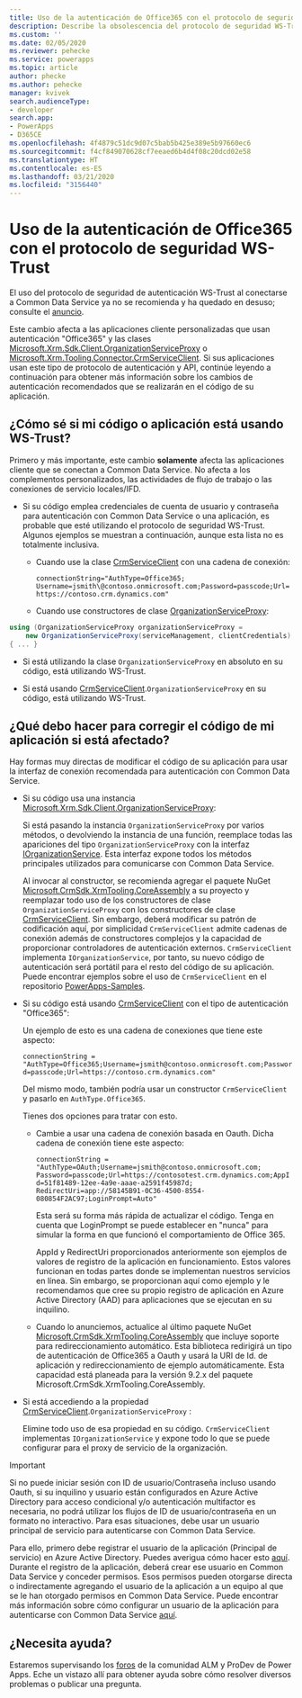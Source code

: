 ```yaml
---
title: Uso de la autenticación de Office365 con el protocolo de seguridad WS-Trust (Common Data Service) | Microsoft Docs
description: Describe la obsolescencia del protocolo de seguridad WS-Trust y los cambios en el código de autenticación necesarios en las aplicaciones.
ms.custom: ''
ms.date: 02/05/2020
ms.reviewer: pehecke
ms.service: powerapps
ms.topic: article
author: phecke
ms.author: pehecke
manager: kvivek
search.audienceType:
- developer
search.app:
- PowerApps
- D365CE
ms.openlocfilehash: 4f4879c51dc9d07c5bab5b425e389e5b97660ec6
ms.sourcegitcommit: f4cf849070628cf7eeaed6b4d4f08c20dcd02e58
ms.translationtype: HT
ms.contentlocale: es-ES
ms.lasthandoff: 03/21/2020
ms.locfileid: "3156440"
---
```

# <a name="use-of-office365-authentication-with-the-ws-trust-security-protocol"></a>Uso de la autenticación de Office365 con el protocolo de seguridad WS-Trust

El uso del protocolo de seguridad de autenticación WS-Trust al conectarse a Common Data Service ya no se recomienda y ha quedado en desuso; consulte el [anuncio](/power-platform/important-changes-coming#deprecation-of-office365-authentication-type-and-organizationserviceproxy-class-for-connecting-to-common-data-service). 

Este cambio afecta a las aplicaciones cliente personalizadas que usan autenticación "Office365" y las clases [Microsoft.Xrm.Sdk.Client.OrganizationServiceProxy](/dotnet/api/microsoft.xrm.sdk.client.organizationserviceproxy) o [Microsoft.Xrm.Tooling.Connector.CrmServiceClient](/dotnet/api/microsoft.xrm.tooling.connector.crmserviceclient). Si sus aplicaciones usan este tipo de protocolo de autenticación y API, continúe leyendo a continuación para obtener más información sobre los cambios de autenticación recomendados que se realizarán en el código de su aplicación.

## <a name="how-do-i-know-if-my-code-or-application-is-using-ws-trust"></a>¿Cómo sé si mi código o aplicación está usando WS-Trust?

Primero y más importante, este cambio **solamente** afecta las aplicaciones cliente que se conectan a Common Data Service. No afecta a los complementos personalizados, las actividades de flujo de trabajo o las conexiones de servicio locales/IFD.

- Si su código emplea credenciales de cuenta de usuario y contraseña para autenticación con Common Data Service o una aplicación, es probable que esté utilizando el protocolo de seguridad WS-Trust. Algunos ejemplos se muestran a continuación, aunque esta lista no es totalmente inclusiva.

  - Cuando use la clase [CrmServiceClient](/dotnet/api/microsoft.xrm.tooling.connector.crmserviceclient) con una cadena de conexión:

    `connectionString="AuthType=Office365; Username=jsmith\@contoso.onmicrosoft.com;Password=passcode;Url=https://contoso.crm.dynamics.com"`

  - Cuando use constructores de clase [OrganizationServiceProxy](/dotnet/api/microsoft.xrm.sdk.client.organizationserviceproxy):


```csharp
using (OrganizationServiceProxy organizationServiceProxy =
    new OrganizationServiceProxy(serviceManagement, clientCredentials)
{ ... }
```

- Si está utilizando la clase `OrganizationServiceProxy` en absoluto en su código, está utilizando WS-Trust.

- Si está usando [CrmServiceClient](/dotnet/api/microsoft.xrm.tooling.connector.crmserviceclient).`OrganizationServiceProxy` en su código, está utilizando WS-Trust.

## <a name="what-should-i-do-to-fix-my-application-code-if-affected"></a>¿Qué debo hacer para corregir el código de mi aplicación si está afectado?

Hay formas muy directas de modificar el código de su aplicación para usar la interfaz de conexión recomendada para autenticación con Common Data Service.

- Si su código usa una instancia [Microsoft.Xrm.Sdk.Client.OrganizationServiceProxy](/dotnet/api/microsoft.xrm.sdk.client.organizationserviceproxy):

  Si está pasando la instancia `OrganizationServiceProxy` por varios métodos, o devolviendo la instancia de una función, reemplace todas las apariciones del tipo `OrganizationServiceProxy` con la interfaz [IOrganizationService](/dotnet/api/microsoft.xrm.sdk.iorganizationservice?view=dynamics-general-ce-9). Esta interfaz expone todos los métodos principales utilizados para comunicarse con Common Data Service.

  Al invocar al constructor, se recomienda agregar el paquete NuGet [Microsoft.CrmSdk.XrmTooling.CoreAssembly](https://www.nuget.org/packages/Microsoft.CrmSdk.XrmTooling.CoreAssembly/) a su proyecto y reemplazar todo uso de los constructores de clase `OrganizationServiceProxy` con los constructores de clase [CrmServiceClient](/dotnet/api/microsoft.xrm.tooling.connector.crmserviceclient). Sin embargo, deberá modificar su patrón de codificación aquí, por simplicidad `CrmServiceClient` admite cadenas de conexión además de constructores complejos y la capacidad de proporcionar controladores de autenticación externos. `CrmServiceClient` implementa `IOrganizationService`, por tanto, su nuevo código de autenticación será portátil para el resto del código de su aplicación. Puede encontrar ejemplos sobre el uso de `CrmServiceClient` en el repositorio [PowerApps-Samples](https://github.com/microsoft/PowerApps-Samples/tree/master/cds/orgsvc/C%23).

- Si su código está usando [CrmServiceClient](/dotnet/api/microsoft.xrm.tooling.connector.crmserviceclient) con el tipo de autenticación "Office365":

    Un ejemplo de esto es una cadena de conexiones que tiene este aspecto:

    `connectionString = "AuthType=Office365;Username=jsmith@contoso.onmicrosoft.com;Password=passcode;Url=https://contoso.crm.dynamics.com"`

    Del mismo modo, también podría usar un constructor `CrmServiceClient` y pasarlo en `AuthType.Office365`.

    Tienes dos opciones para tratar con esto.<p/>

    - Cambie a usar una cadena de conexión basada en Oauth. Dicha cadena de conexión tiene este aspecto:

        `connectionString = "AuthType=OAuth;Username=jsmith@contoso.onmicrosoft.com;
    Password=passcode;Url=https://contosotest.crm.dynamics.com;AppId=51f81489-12ee-4a9e-aaae-a2591f45987d;
    RedirectUri=app://58145B91-0C36-4500-8554-080854F2AC97;LoginPrompt=Auto"`

        Esta será su forma más rápida de actualizar el código. Tenga en cuenta que LoginPrompt se puede establecer en "nunca" para simular la forma en que funcionó el comportamiento de Office 365.

        AppId y RedirectUri proporcionados anteriormente son ejemplos de valores de registro de la aplicación en funcionamiento. Estos valores funcionan en todas partes donde se implementan nuestros servicios en línea. Sin embargo, se proporcionan aquí como ejemplo y le recomendamos que cree su propio registro de aplicación en Azure Active Directory (AAD) para aplicaciones que se ejecutan en su inquilino.<p/>

    - Cuando lo anunciemos, actualice al último paquete NuGet [Microsoft.CrmSdk.XrmTooling.CoreAssembly](https://www.nuget.org/packages/Microsoft.CrmSdk.XrmTooling.CoreAssembly/) que incluye soporte para redireccionamiento automático. Esta biblioteca redirigirá un tipo de autenticación de Office365 a Oauth y usará la URI de Id. de aplicación y redireccionamiento de ejemplo automáticamente. Esta capacidad está planeada para la versión 9.2.x del paquete Microsoft.CrmSdk.XrmTooling.CoreAssembly.

- Si está accediendo a la propiedad [CrmServiceClient](/dotnet/api/microsoft.xrm.tooling.connector.crmserviceclient).`OrganizationServiceProxy` :

     Elimine todo uso de esa propiedad en su código. `CrmServiceClient` implementas `IOrganizationService` y expone todo lo que se puede configurar para el proxy de servicio de la organización.

> [!IMPORTANT]
> Si no puede iniciar sesión con ID de usuario/Contraseña incluso usando Oauth, si su inquilino y usuario están configurados en Azure Active Directory para acceso condicional y/o autenticación multifactor es necesaria, no podrá utilizar los flujos de ID de usuario/contraseña en un formato no interactivo. Para esas situaciones, debe usar un usuario principal de servicio para autenticarse con Common Data Service.<p/>
Para ello, primero debe registrar el usuario de la aplicación (Principal de servicio) en Azure Active Directory. Puedes averigua cómo hacer esto [aquí](https://docs.microsoft.com/azure/active-directory/develop/howto-create-service-principal-portal). Durante el registro de la aplicación, deberá crear ese usuario en Common Data Service y conceder permisos. Esos permisos pueden otorgarse directa o indirectamente agregando el usuario de la aplicación a un equipo al que se le han otorgado permisos en Common Data Service. Puede encontrar más información sobre cómo configurar un usuario de la aplicación para autenticarse con Common Data Service [aquí](/powerapps/developer/common-data-service/use-single-tenant-server-server-authentication).

## <a name="need-help"></a>¿Necesita ayuda?

Estaremos supervisando los [foros](https://powerusers.microsoft.com/t5/Power-Apps-Component-Framework/bd-p/pa_component_framework) de la comunidad ALM y ProDev de Power Apps. Eche un vistazo allí para obtener ayuda sobre cómo resolver diversos problemas o publicar una pregunta.
